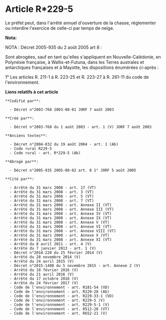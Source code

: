 # Article R*229-5

Le préfet peut, dans l'arrêté annuel d'ouverture de la chasse, réglementer ou interdire l'exercice de celle-ci par temps de
neige.

**Nota:**

NOTA : Décret 2005-935 du 2 août 2005 art 8 :

Sont abrogées, sauf en tant qu'elles s'appliquent en Nouvelle-Calédonie, en Polynésie française, à Wallis-et-Futuna, dans les
Terres australes et antarctiques françaises et à Mayotte, les dispositions énumérées ci-après :

1° Les articles R. 211-1 à R. 223-25 et R. 223-27 à R. 261-11 du code de l'environnement.

**Liens relatifs à cet article**

	**Codifié par**:

	  - Décret n°2003-768 2003-08-01 JORF 7 août 2003

	**Créé par**:

	  - Décret n°2003-768 du 1 août 2003 - art. 1 (V) JORF 7 août 2003

	**Anciens textes**:

	  - Décret n°2004-832 du 19 août 2004 - art. 1 (Ab)
	  - Code rural R229-5
	  - Code rural - art. R*229-5 (Ab)

	**Abrogé par**:

	  - Décret n°2005-935 2005-08-02 art. 8 1° JORF 5 août 2005

	**Cité par**:

	  - Arrêté du 31 mars 2008 - art. 17 (VT)
	  - Arrêté du 31 mars 2008 - art. 3 (VT)
	  - Arrêté du 31 mars 2008 - art. 5 (VT)
	  - Arrêté du 31 mars 2008 - art. 7 (VT)
	  - Arrêté du 31 mars 2008 - art. Annexe II (VT)
	  - Arrêté du 31 mars 2008 - art. Annexe III (VT)
	  - Arrêté du 31 mars 2008 - art. Annexe IV (VT)
	  - Arrêté du 31 mars 2008 - art. Annexe IX (VT)
	  - Arrêté du 31 mars 2008 - art. Annexe V (VT)
	  - Arrêté du 31 mars 2008 - art. Annexe VI (VT)
	  - Arrêté du 31 mars 2008 - art. Annexe VIII (VT)
	  - Arrêté du 31 mars 2008 - art. Annexe X (VT)
	  - Arrêté du 31 mars 2008 - art. Annexe XI (VT)
	  - Arrêté du 8 avril 2011 - art. 4 (V)
	  - Arrêté du 7 janvier 2013 - art. 1 (V)
	  - Décret n°2014-220 du 25 février 2014 (V)
	  - Arrêté du 28 novembre 2014 (V)
	  - Arrêté du 24 avril 2015 (V)
	  - Décret n°2015-1408 du 5 novembre 2015 - art. Annexe 2 (V)
	  - Arrêté du 18 février 2016 (V)
	  - Arrêté du 21 avril 2016 (V)
	  - Arrêté du 17 octobre 2016 (V)
	  - Arrêté du 24 février 2017 (V)
	  - Code de l'environnement - art. R181-54 (VD)
	  - Code de l'environnement - art. R229-28 (Ab)
	  - Code de l'environnement - art. R229-33-1 (VD)
	  - Code de l'environnement - art. R229-5 (V)
	  - Code de l'environnement - art. R229-5-1 (V)
	  - Code de l'environnement - art. R512-28 (VT)
	  - Code de l'environnement - art. R652-21 (V)
